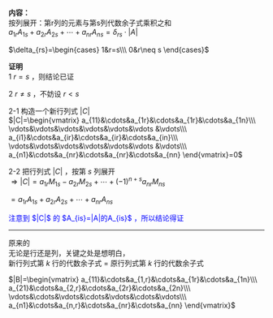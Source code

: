 **内容：**  
按列展开：第r列的元素与第s列代数余子式乘积之和  
$a_{1r}A_{1s}+a_{2r}A_{2s}+\cdots+a_{nr}A_{ns}=\delta_{rs}\cdot|A|$  
  
$\delta_{rs}=\begin{cases}  
1&r=s\\\  
0&r\neq s  
\end{cases}$  
  
**证明**  
1  $r=s$ ，则结论已证  
  
2  $r\neq s$ ，不妨设 $r<s$  
  
2-1 构造一个新行列式 $|C|$  
$|C|=\begin{vmatrix}  
a_{11}&\cdots&a_{1r}&\cdots&a_{1r}&\cdots&a_{1n}\\\  
\vdots&\vdots&\vdots&\vdots&\vdots&\vdots  
&\vdots\\\  
a_{i1}&\cdots&a_{ir}&\cdots&a_{ir}&\cdots&a_{in}\\\  
\vdots&\vdots&\vdots&\vdots&\vdots&\vdots  
&\vdots\\\  
a_{n1}&\cdots&a_{nr}&\cdots&a_{nr}&\cdots&a_{nn}  
\end{vmatrix}=0$  
  
2-2 把行列式 $|C|$ ，按第 $s$ 列展开  
$\Rightarrow|C|=a_{1r}M_{1s}-a_{2r}M_{2s}  
+\cdots+(-1)^{n+s}a_{nr}M_{ns}$  
  
$=a_{1r}A_{1s}+a_{2r}A_{2s}  
+\cdots+a_{nr}A_{ns}$  
  
<font color=blue>  
注意到 $|C|$ 的 $A_{is}=|A|的A_{is}$ ，所以结论得证  
</font>  
  
---  
原来的  
无论是行还是列，关键之处是想明白，  
新行列式第 $k$ 行的代数余子式 $=$ 原行列式第 $k$ 行的代数余子式  
  
$|B|=\begin{vmatrix}  
a_{11}&\cdots&a_{1,r}&\cdots&a_{1r}&\cdots&a_{1n}\\\  
a_{21}&\cdots&a_{2,r}&\cdots&a_{2r}&\cdots&a_{2n}\\\  
\vdots&\cdots&\vdots&\cdots&\vdots&\cdots&\vdots\\\  
a_{n1}&\cdots&a_{n,r}&\cdots&a_{nr}&\cdots&a_{nn}  
\end{vmatrix}$  
